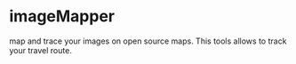 # imageMapper
map and trace your images on open source maps. This tools allows to track your travel route.

